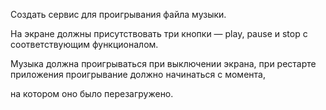 Создать сервис для проигрывания файла музыки.

На экране должны присутствовать три кнопки — play, pause и stop с соответствующим функционалом. 

Музыка должна проигрываться при выключении экрана, при рестарте приложения проигрывание должно начинаться с момента,

на котором оно было перезагружено.

